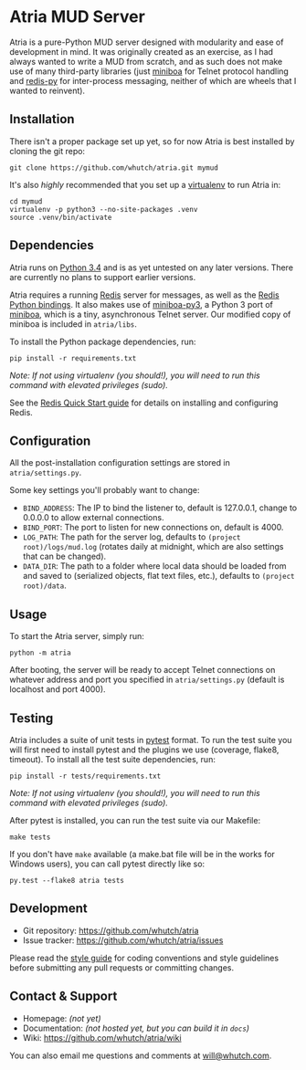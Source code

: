 Atria MUD Server
================

Atria is a pure-Python MUD server designed with modularity and ease of development in mind. It was originally created as an exercise, as I had always wanted to write a MUD from scratch, and as such does not make use of many third-party libraries (just [miniboa][miniboa-py3] for Telnet protocol handling and [redis-py] for inter-process messaging, neither of which are wheels that I wanted to reinvent).


Installation
------------

There isn't a proper package set up yet, so for now Atria is best installed by cloning the git repo:
```
git clone https://github.com/whutch/atria.git mymud
```

It's also *highly* recommended that you set up a [virtualenv] to run Atria in:
```
cd mymud
virtualenv -p python3 --no-site-packages .venv
source .venv/bin/activate
```


Dependencies
------------

Atria runs on [Python 3.4][python] and is as yet untested on any later versions. There are currently no plans to support earlier versions.

Atria requires a running [Redis][redis] server for messages, as well as the [Redis Python bindings][redis-py]. It also makes use of [miniboa-py3], a Python 3 port of [miniboa], which is a tiny, asynchronous Telnet server. Our modified copy of miniboa is included in `atria/libs`.

To install the Python package dependencies, run:
```
pip install -r requirements.txt
```
*Note: If not using virtualenv (you should!), you will need to run this command with elevated privileges (sudo).*

See the [Redis Quick Start guide][redis-quick-start] for details on installing and configuring Redis.


Configuration
-------------

All the post-installation configuration settings are stored in `atria/settings.py`.

Some key settings you'll probably want to change:
 * `BIND_ADDRESS`: The IP to bind the listener to, default is 127.0.0.1, change to 0.0.0.0 to allow external connections.
 * `BIND_PORT`: The port to listen for new connections on, default is 4000.
 * `LOG_PATH`: The path for the server log, defaults to `(project root)/logs/mud.log` (rotates daily at midnight, which are also settings that can be changed).
 * `DATA_DIR`: The path to a folder where local data should be loaded from and saved to (serialized objects, flat text files, etc.), defaults to `(project root)/data`.


Usage
-----

To start the Atria server, simply run:
```
python -m atria
```

After booting, the server will be ready to accept Telnet connections on whatever address and port you specified in `atria/settings.py` (default is localhost and port 4000).


Testing
-------

Atria includes a suite of unit tests in [pytest] format. To run the test suite you will first need to install pytest and the plugins we use (coverage, flake8, timeout). To install all the test suite dependencies, run:
```
pip install -r tests/requirements.txt
```
*Note: If not using virtualenv (you should!), you will need to run this command with elevated privileges (sudo).*

After pytest is installed, you can run the test suite via our Makefile:
```
make tests
```

If you don't have `make` available (a make.bat file will be in the works for Windows users), you can call pytest directly like so:
```
py.test --flake8 atria tests
```


Development
-----------

* Git repository: <https://github.com/whutch/atria>
* Issue tracker: <https://github.com/whutch/atria/issues>

Please read the [style guide][style] for coding conventions and style guidelines before submitting any pull requests or committing changes.


Contact & Support
-----------------

* Homepage: *(not yet)*
* Documentation: *(not hosted yet, but you can build it in `docs`)*
* Wiki: <https://github.com/whutch/atria/wiki>

You can also email me questions and comments at <will@whutch.com>.


[miniboa]: https://code.google.com/p/miniboa
[miniboa-py3]: https://github.com/pR0Ps/miniboa-py3
[pytest]: https://pytest.org/latest
[python]: https://www.python.org
[redis]: http://redis.io
[redis-py]: https://pypi.python.org/pypi/redis
[redis-quick-start]: http://redis.io/topics/quickstart
[style]: https://github.com/whutch/atria/blob/master/STYLE.md
[virtualenv]: https://virtualenv.pypa.io

